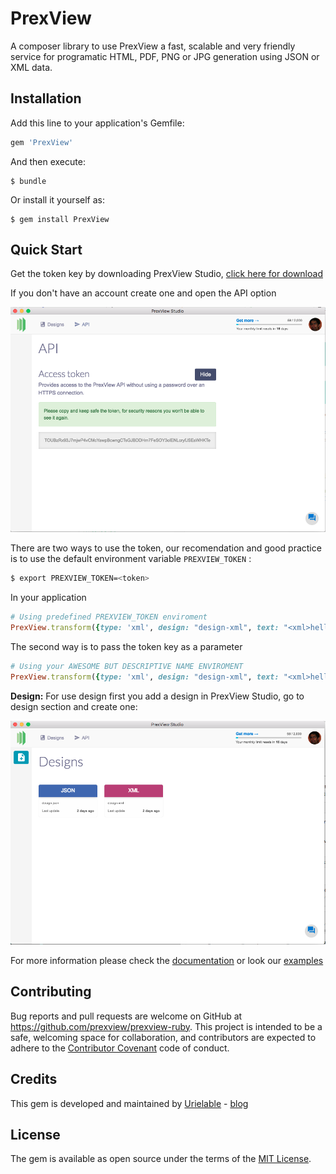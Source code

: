 # PrexView

A composer library to use PrexView a fast, scalable and very friendly service for programatic HTML, PDF, PNG or JPG generation using JSON or XML data.


## Installation

Add this line to your application's Gemfile:

```ruby
gem 'PrexView'
```

And then execute:

    $ bundle

Or install it yourself as:

    $ gem install PrexView

## Quick Start

Get the token key by downloading PrexView Studio, [click here for download](https://prexview.com/downloads/)

If you don't have an account create one and open the API option

![API token](./img/api.png)

There are two ways to use the token, our recomendation and good practice is to use the default environment variable `PREXVIEW_TOKEN` :

```bash
$ export PREXVIEW_TOKEN=<token>
```

In your application

```ruby
# Using predefined PREXVIEW_TOKEN enviroment
PrexView.transform({type: 'xml', design: "design-xml", text: "<xml>hello world</xml>"})
```

The second way is to pass the token key as a parameter

```ruby
# Using your AWESOME BUT DESCRIPTIVE NAME ENVIROMENT
PrexView.transform({type: 'xml', design: "design-xml", text: "<xml>hello world</xml>", token: "<token>" })
```

**Design:** For use design first you add a design in PrexView Studio, go to design section and create one:

![Design](./img/design.png)

For more information please check the [documentation](https://prexview.com/docs/) or look our [examples](/examples/)

## Contributing

Bug reports and pull requests are welcome on GitHub at https://github.com/prexview/prexview-ruby. This project is intended to be a safe, welcoming space for collaboration, and contributors are expected to adhere to the [Contributor Covenant](http://contributor-covenant.org) code of conduct.

## Credits

This gem is developed and maintained by [Urielable](https://twitter.com/urielable) - [blog](http://blog.urielable.com/)

## License

The gem is available as open source under the terms of the [MIT License](http://opensource.org/licenses/MIT).

